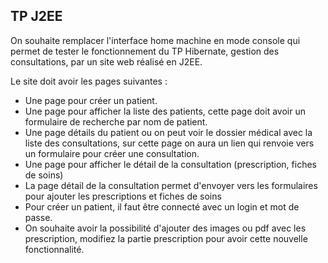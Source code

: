 ## TP J2EE

On souhaite remplacer l'interface home machine en mode console qui permet de tester le fonctionnement du TP Hibernate, gestion des consultations, par un site web réalisé en J2EE.

Le site doit avoir les pages suivantes :

- Une page pour créer un patient.
- Une page pour afficher la liste des patients, cette page doit avoir un formulaire de recherche par nom de patient.
- Une page détails du patient ou on peut voir le dossier médical avec la liste des consultations, sur cette page on aura un lien qui renvoie vers un formulaire pour créer une consultation.
- Une page pour afficher le détail de la consultation (prescription, fiches de soins)
- La page détail de la consultation permet d'envoyer vers les formulaires pour ajouter les prescriptions et fiches de soins
- Pour créer un patient, il faut être connecté avec un login et mot de passe.
- On souhaite avoir la possibilité d'ajouter des images ou pdf avec les prescription, modifiez la partie prescription pour avoir cette nouvelle fonctionnalité.